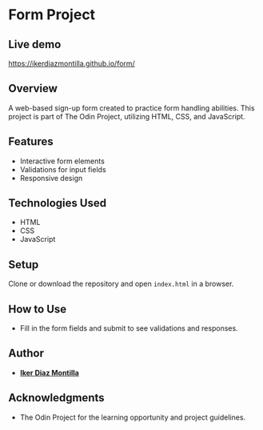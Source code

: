 # Form Project

## Live demo
https://ikerdiazmontilla.github.io/form/

## Overview
A web-based sign-up form created to practice form handling abilities. This project is part of The Odin Project, utilizing HTML, CSS, and JavaScript.

## Features
- Interactive form elements
- Validations for input fields
- Responsive design

## Technologies Used
- HTML
- CSS
- JavaScript

## Setup
Clone or download the repository and open `index.html` in a browser.

## How to Use
- Fill in the form fields and submit to see validations and responses.

## Author
- [**Iker Diaz Montilla**](https://github.com/Ikerdiazmontilla)

## Acknowledgments
- The Odin Project for the learning opportunity and project guidelines.
